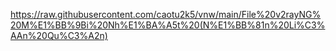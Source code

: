https://raw.githubusercontent.com/caotu2k5/vnw/main/File%20v2rayNG%20M%E1%BB%9Bi%20Nh%E1%BA%A5t%20(N%E1%BB%81n%20Li%C3%AAn%20Qu%C3%A2n)
